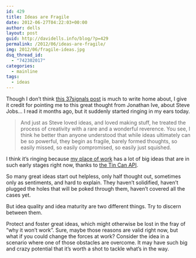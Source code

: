 ```yaml
---
id: 429
title: Ideas are Fragile
date: 2012-06-27T04:22:03+00:00
author: dells
layout: post
guid: http://davidells.info/blog/?p=429
permalink: /2012/06/ideas-are-fragile/
img: 2012/06/fragile-ideas.jpg
dsq_thread_id:
  - "742302017"
categories:
  - mainline
tags:
  - ideas
---
```


Though I don&#8217;t think [this 37signals post](http://37signals.com/svn/posts/3124-give-it-five-minutes) is much to write home about, I give it credit for pointing me to this great thought from Jonathan Ive, about Steve Jobs&#8230; I read it months ago, but it suddenly started ringing in my ears today. 

> And just as Steve loved ideas, and loved making stuff, he treated the process of creativity with a rare and a wonderful reverence. You see, I think he better than anyone understood that while ideas ultimately can be so powerful, they begin as fragile, barely formed thoughts, so easily missed, so easily compromised, so easily just squished. 

I think it&#8217;s ringing because [my place of work](http://scorm.com/) has a lot of big ideas that are in such early stages right now, thanks to [the Tin Can API](http://tincanapi.com). 

So many great ideas start out helpless, only half thought out, sometimes only as sentiments, and hard to explain. They haven&#8217;t solidified, haven&#8217;t plugged the holes that will be poked through them, haven&#8217;t covered all the cases yet. 

But idea quality and idea maturity are two different things. Try to discern between them. 

Protect and foster great ideas, which might otherwise be lost in the fray of &#8220;why it won&#8217;t work&#8221;. Sure, maybe those reasons are valid right now, but what if you could change the forces at work? Consider the idea in a scenario where one of those obstacles are overcome. It may have such big and crazy potential that it&#8217;s worth a shot to tackle what&#8217;s in the way.